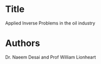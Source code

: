 # Title 
Applied Inverse Problems in the oil industry

# Authors  
Dr. Naeem Desai and Prof William Lionheart

